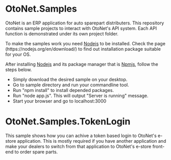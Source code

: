 # OtoNet.Samples
<p>
OtoNet is an ERP application for auto sparepart distributers. This repository contains sample projects to interact with OtoNet's API system.
Each API function is demonstrated under its own project folder.
</p>
<p>
To make the samples work you need <a href="https://nodejs.org/en/download/">Nodejs</a> to be installed.
Check the page (https://nodejs.org/en/download/) to find out installation package suitable for your OS.
</p>
<p>
After installing <a href="https://nodejs.org">Nodejs</a> and its package manager that is <a href="https://www.npmjs.com/">Npmjs</a>, follow the steps below.
</p>
<ul>
  <li>Simply download the desired sample on your desktop.</li>
  <li>Go to sample directory and run your commandline tool.</li>
  <li>Run "npm install" to install depended packages.</li>
  <li>Run "node app.js". This will output "Server is running" message.</li>
  <li>Start your browser and go to localhost:3000</li>
</ul>

# OtoNet.Samples.TokenLogin
<p>
This sample shows how you can achive a token based login to OtoNet's e-store application.
This is mostly required if you have another application and make your dealers to switch from that application to OtoNet's e-store front-end to order spare parts.
</p>
